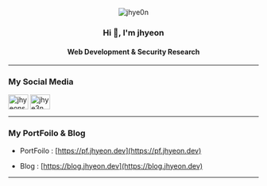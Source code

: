 <p align="center"> <img src="https://komarev.com/ghpvc/?username=jhye0n&label=Profile%20views&color=0e75b6&style=flat" alt="jhye0n" /> </p>

<h3 align="center">Hi 👋, I'm jhyeon</h1>
<h4 align="center">Web Development & Security Research</h4>

<hr>

<h3 align="left"> My Social Media </h3>
<a href="https://fb.com/jhyeonstory" target="blank"><img align="center" src="https://cdn.jsdelivr.net/npm/simple-icons@3.0.1/icons/facebook.svg" alt="jhyeonstory" height="30" width="40" /></a>
<a href="https://instagram.com/jhye3n_" target="blank"><img align="center" src="https://cdn.jsdelivr.net/npm/simple-icons@3.0.1/icons/instagram.svg" alt="jhye3n_" height="30" width="40" /></a>

<hr>

<h3 align="left"> My PortFoilo & Blog </h3>

- PortFoilo : [https://pf.jhyeon.dev](https://pf.jhyeon.dev)

- Blog : [https://blog.jhyeon.dev](https://blog.jhyeon.dev)

<hr>

